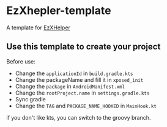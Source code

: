 # EzXhepler-template
A template for [EzXHelper](https://github.com/KyuubiRan/EzXHelper)

## Use this template to create your project
Before use:
- Change the `applicationId` in `build.gradle.kts`
- Change the packageName and fill it in `xposed_init`
- Change the `package` in `AndroidManifest.xml`
- Change the `rootProject.name` in `settings.gradle.kts`
- Sync gradle
- Change the `TAG` and `PACKAGE_NAME_HOOKED` in `MainHook.kt`

if you don't like kts, you can switch to the groovy branch.
